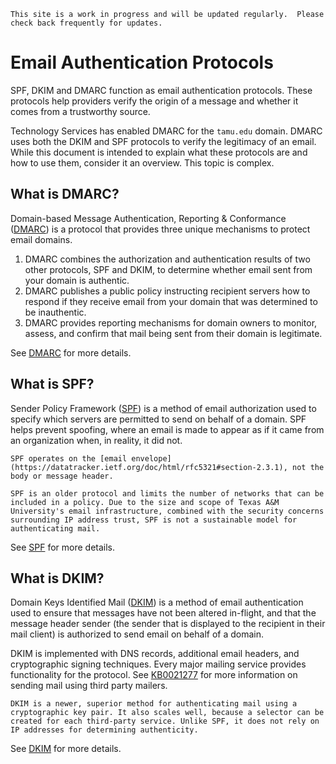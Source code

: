 ```admonish info
This site is a work in progress and will be updated regularly.  Please check back frequently for updates.
```

# Email Authentication Protocols

SPF, DKIM and DMARC function as email authentication protocols.  These protocols help providers verify the origin of a message and whether it comes from a trustworthy source.

Technology Services has enabled DMARC for the `tamu.edu` domain. DMARC uses both the DKIM and SPF protocols to verify the legitimacy of an email. While this document is intended to explain what these protocols are and how to use them, consider it an overview. This topic is complex.

## What is DMARC?

Domain-based Message Authentication, Reporting & Conformance ([DMARC](https://dmarc.org/)) is a protocol that provides three unique mechanisms to protect email domains.

  1) DMARC combines the authorization and authentication results of two other protocols, SPF and DKIM, to determine whether email sent from your domain is authentic.
  2) DMARC publishes a public policy instructing recipient servers how to respond if they receive email from your domain that was determined to be inauthentic.
  3) DMARC provides reporting mechanisms for domain owners to monitor, assess, and confirm that mail being sent from their domain is legitimate.

See [DMARC](./dmarc.md) for more details.

## What is SPF?

Sender Policy Framework ([SPF](https://en.wikipedia.org/wiki/Sender_Policy_Framework)) is a method of email authorization used to specify which servers are permitted to send on behalf of a domain. SPF helps prevent spoofing, where an email is made to appear as if it came from an organization when, in reality, it did not.

```admonish info
SPF operates on the [email envelope](https://datatracker.ietf.org/doc/html/rfc5321#section-2.3.1), not the body or message header.

SPF is an older protocol and limits the number of networks that can be included in a policy. Due to the size and scope of Texas A&M University's email infrastructure, combined with the security concerns surrounding IP address trust, SPF is not a sustainable model for authenticating mail.
```

See [SPF](./spf.md) for more details.

## What is DKIM?

Domain Keys Identified Mail ([DKIM](https://dkim.org/)) is a method of email authentication used to ensure that messages have not been altered in-flight, and that the message header sender (the sender that is displayed to the recipient in their mail client) is authorized to send email on behalf of a domain.

DKIM is implemented with DNS records, additional email headers, and cryptographic signing techniques. Every major mailing service provides functionality for the protocol. See [KB0021277](https://itselfservice.tamu.edu/tamucs?id=tamucs_kb_article&sys_id=KB0021277) for more information on sending mail using third party mailers.

```admonish info
DKIM is a newer, superior method for authenticating mail using a cryptographic key pair. It also scales well, because a selector can be created for each third-party service. Unlike SPF, it does not rely on IP addresses for determining authenticity.
```

See [DKIM](./dkim.md) for more details.

